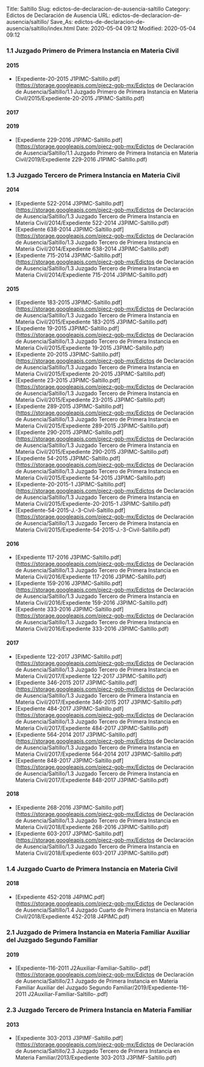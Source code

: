 Title: Saltillo
Slug: edictos-de-declaracion-de-ausencia-saltillo
Category: Edictos de Declaración de Ausencia
URL: edictos-de-declaracion-de-ausencia/saltillo/
Save_As: edictos-de-declaracion-de-ausencia/saltillo/index.html
Date: 2020-05-04 09:12
Modified: 2020-05-04 09:12






### 1.1 Juzgado Primero de Primera Instancia en Materia Civil


#### 2015


* [Expediente-20-2015 J1PIMC-Saltillo.pdf](https://storage.googleapis.com/pjecz-gob-mx/Edictos de Declaración de Ausencia/Saltillo/1.1 Juzgado Primero de Primera Instancia en Materia Civil/2015/Expediente-20-2015 J1PIMC-Saltillo.pdf)


#### 2017


#### 2019


* [Expediente 229-2016 J1PIMC-Saltillo.pdf](https://storage.googleapis.com/pjecz-gob-mx/Edictos de Declaración de Ausencia/Saltillo/1.1 Juzgado Primero de Primera Instancia en Materia Civil/2019/Expediente 229-2016 J1PIMC-Saltillo.pdf)


### 1.3 Juzgado Tercero de Primera Instancia en Materia Civil


#### 2014


* [Expediente 522-2014 J3PIMC-Saltillo.pdf](https://storage.googleapis.com/pjecz-gob-mx/Edictos de Declaración de Ausencia/Saltillo/1.3 Juzgado Tercero de Primera Instancia en Materia Civil/2014/Expediente 522-2014 J3PIMC-Saltillo.pdf)
* [Expediente 638-2014 J3PIMC-Saltillo.pdf](https://storage.googleapis.com/pjecz-gob-mx/Edictos de Declaración de Ausencia/Saltillo/1.3 Juzgado Tercero de Primera Instancia en Materia Civil/2014/Expediente 638-2014 J3PIMC-Saltillo.pdf)
* [Expediente 715-2014 J3PIMC-Saltillo.pdf](https://storage.googleapis.com/pjecz-gob-mx/Edictos de Declaración de Ausencia/Saltillo/1.3 Juzgado Tercero de Primera Instancia en Materia Civil/2014/Expediente 715-2014 J3PIMC-Saltillo.pdf)


#### 2015


* [Expediente 183-2015 J3PIMC-Saltillo.pdf](https://storage.googleapis.com/pjecz-gob-mx/Edictos de Declaración de Ausencia/Saltillo/1.3 Juzgado Tercero de Primera Instancia en Materia Civil/2015/Expediente 183-2015 J3PIMC-Saltillo.pdf)
* [Expediente 19-2015 J3PIMC-Saltillo.pdf](https://storage.googleapis.com/pjecz-gob-mx/Edictos de Declaración de Ausencia/Saltillo/1.3 Juzgado Tercero de Primera Instancia en Materia Civil/2015/Expediente 19-2015 J3PIMC-Saltillo.pdf)
* [Expediente 20-2015 J3PIMC-Saltillo.pdf](https://storage.googleapis.com/pjecz-gob-mx/Edictos de Declaración de Ausencia/Saltillo/1.3 Juzgado Tercero de Primera Instancia en Materia Civil/2015/Expediente 20-2015 J3PIMC-Saltillo.pdf)
* [Expediente 23-2015 J3PIMC-Saltillo.pdf](https://storage.googleapis.com/pjecz-gob-mx/Edictos de Declaración de Ausencia/Saltillo/1.3 Juzgado Tercero de Primera Instancia en Materia Civil/2015/Expediente 23-2015 J3PIMC-Saltillo.pdf)
* [Expediente 289-2015 J3PIMC-Saltillo.pdf](https://storage.googleapis.com/pjecz-gob-mx/Edictos de Declaración de Ausencia/Saltillo/1.3 Juzgado Tercero de Primera Instancia en Materia Civil/2015/Expediente 289-2015 J3PIMC-Saltillo.pdf)
* [Expediente 290-2015 J3PIMC-Saltillo.pdf](https://storage.googleapis.com/pjecz-gob-mx/Edictos de Declaración de Ausencia/Saltillo/1.3 Juzgado Tercero de Primera Instancia en Materia Civil/2015/Expediente 290-2015 J3PIMC-Saltillo.pdf)
* [Expediente 54-2015 J3PIMC-Saltillo.pdf](https://storage.googleapis.com/pjecz-gob-mx/Edictos de Declaración de Ausencia/Saltillo/1.3 Juzgado Tercero de Primera Instancia en Materia Civil/2015/Expediente 54-2015 J3PIMC-Saltillo.pdf)
* [Expediente-20-2015-1 J3PIMC-Saltillo.pdf](https://storage.googleapis.com/pjecz-gob-mx/Edictos de Declaración de Ausencia/Saltillo/1.3 Juzgado Tercero de Primera Instancia en Materia Civil/2015/Expediente-20-2015-1 J3PIMC-Saltillo.pdf)
* [Expediente-54-2015-J.-3-Civil-Saltillo.pdf](https://storage.googleapis.com/pjecz-gob-mx/Edictos de Declaración de Ausencia/Saltillo/1.3 Juzgado Tercero de Primera Instancia en Materia Civil/2015/Expediente-54-2015-J.-3-Civil-Saltillo.pdf)


#### 2016


* [Expediente 117-2016 J3PIMC-Saltillo.pdf](https://storage.googleapis.com/pjecz-gob-mx/Edictos de Declaración de Ausencia/Saltillo/1.3 Juzgado Tercero de Primera Instancia en Materia Civil/2016/Expediente 117-2016 J3PIMC-Saltillo.pdf)
* [Expediente 159-2016 J3PIMC-Saltillo.pdf](https://storage.googleapis.com/pjecz-gob-mx/Edictos de Declaración de Ausencia/Saltillo/1.3 Juzgado Tercero de Primera Instancia en Materia Civil/2016/Expediente 159-2016 J3PIMC-Saltillo.pdf)
* [Expediente 333-2016 J3PIMC-Saltillo.pdf](https://storage.googleapis.com/pjecz-gob-mx/Edictos de Declaración de Ausencia/Saltillo/1.3 Juzgado Tercero de Primera Instancia en Materia Civil/2016/Expediente 333-2016 J3PIMC-Saltillo.pdf)


#### 2017


* [Expediente 122-2017 J3PIMC-Saltillo.pdf](https://storage.googleapis.com/pjecz-gob-mx/Edictos de Declaración de Ausencia/Saltillo/1.3 Juzgado Tercero de Primera Instancia en Materia Civil/2017/Expediente 122-2017 J3PIMC-Saltillo.pdf)
* [Expediente 346-2015 2017 J3PIMC-Saltillo.pdf](https://storage.googleapis.com/pjecz-gob-mx/Edictos de Declaración de Ausencia/Saltillo/1.3 Juzgado Tercero de Primera Instancia en Materia Civil/2017/Expediente 346-2015 2017 J3PIMC-Saltillo.pdf)
* [Expediente 484-2017 J3PIMC-Saltillo.pdf](https://storage.googleapis.com/pjecz-gob-mx/Edictos de Declaración de Ausencia/Saltillo/1.3 Juzgado Tercero de Primera Instancia en Materia Civil/2017/Expediente 484-2017 J3PIMC-Saltillo.pdf)
* [Expediente 564-2014 2017 J3PIMC-Saltillo.pdf](https://storage.googleapis.com/pjecz-gob-mx/Edictos de Declaración de Ausencia/Saltillo/1.3 Juzgado Tercero de Primera Instancia en Materia Civil/2017/Expediente 564-2014 2017 J3PIMC-Saltillo.pdf)
* [Expediente 848-2017 J3PIMC-Saltillo.pdf](https://storage.googleapis.com/pjecz-gob-mx/Edictos de Declaración de Ausencia/Saltillo/1.3 Juzgado Tercero de Primera Instancia en Materia Civil/2017/Expediente 848-2017 J3PIMC-Saltillo.pdf)


#### 2018


* [Expediente 268-2016 J3PIMC-Saltillo.pdf](https://storage.googleapis.com/pjecz-gob-mx/Edictos de Declaración de Ausencia/Saltillo/1.3 Juzgado Tercero de Primera Instancia en Materia Civil/2018/Expediente 268-2016 J3PIMC-Saltillo.pdf)
* [Expediente 603-2017 J3PIMC-Saltillo.pdf](https://storage.googleapis.com/pjecz-gob-mx/Edictos de Declaración de Ausencia/Saltillo/1.3 Juzgado Tercero de Primera Instancia en Materia Civil/2018/Expediente 603-2017 J3PIMC-Saltillo.pdf)


### 1.4 Juzgado Cuarto de Primera Instancia en Materia Civil


#### 2018


* [Expediente 452-2018 J4PIMC.pdf](https://storage.googleapis.com/pjecz-gob-mx/Edictos de Declaración de Ausencia/Saltillo/1.4 Juzgado Cuarto de Primera Instancia en Materia Civil/2018/Expediente 452-2018 J4PIMC.pdf)


### 2.1 Juzgado de Primera Instancia en Materia Familiar Auxiliar del Juzgado Segundo Familiar


#### 2019


* [Expediente-116-2011 J2Auxiliar-Familiar-Saltillo-.pdf](https://storage.googleapis.com/pjecz-gob-mx/Edictos de Declaración de Ausencia/Saltillo/2.1 Juzgado de Primera Instancia en Materia Familiar Auxiliar del Juzgado Segundo Familiar/2019/Expediente-116-2011 J2Auxiliar-Familiar-Saltillo-.pdf)


### 2.3 Juzgado Tercero de Primera Instancia en Materia Familiar


#### 2013


* [Expediente 303-2013 J3PIMF-Saltillo.pdf](https://storage.googleapis.com/pjecz-gob-mx/Edictos de Declaración de Ausencia/Saltillo/2.3 Juzgado Tercero de Primera Instancia en Materia Familiar/2013/Expediente 303-2013 J3PIMF-Saltillo.pdf)



